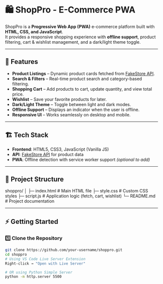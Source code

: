 # 🛍️ ShopPro - E-Commerce PWA

ShopPro is a **Progressive Web App (PWA)** e-commerce platform built with **HTML, CSS, and JavaScript**.  
It provides a responsive shopping experience with **offline support**, product filtering, cart & wishlist management, and a dark/light theme toggle.

---

## 🚀 Features
- **Product Listings** – Dynamic product cards fetched from [FakeStore API](https://fakestoreapi.com/).
- **Search & Filters** – Real-time product search and category-based filtering.
- **Shopping Cart** – Add products to cart, update quantity, and view total price.
- **Wishlist** – Save your favorite products for later.
- **Dark/Light Theme** – Toggle between light and dark modes.
- **Offline Support** – Displays an indicator when the user is offline.
- **Responsive UI** – Works seamlessly on desktop and mobile.

---

## 🏗️ Tech Stack
- **Frontend**: HTML5, CSS3, JavaScript (Vanilla JS)
- **API**: [FakeStore API](https://fakestoreapi.com/) for product data
- **PWA**: Offline detection with service worker support *(optional to add)*

---

## 📂 Project Structure
shoppro/
│
├─ index.html # Main HTML file
├─ style.css # Custom CSS styles
├─ script.js # Application logic (fetch, cart, wishlist)
└─ README.md # Project documentation

---

## ⚡ Getting Started

### 1️⃣ Clone the Repository
```bash
git clone https://github.com/your-username/shoppro.git
cd shoppro
# Using VS Code Live Server Extension
Right-click → "Open with Live Server"

# OR using Python Simple Server
python -m http.server 5500
